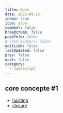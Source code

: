 ```yaml
---
title: Core
date: 2025-09-25
index: true
icon: atom
comment: false
breadcrumb: false
pageInfo: false
# contributors: false
editLink: false
lastUpdated: false
prev: false
next: false
category:
  - JavaScript
---
```


<!-- <Catalog /> -->

## core concepte #1

- [hoisting](./hoisting.md)
- [closure](./closure.md)
